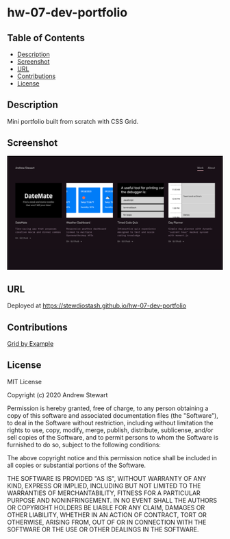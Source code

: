 # hw-07-dev-portfolio

## Table of Contents

* [Description](#description)
* [Screenshot](#screenshot)
* [URL](#url)
* [Contributions](#contributions)
* [License](#license)


## Description

Mini portfolio built from scratch with CSS Grid. 


## Screenshot

![Portfolio Home Page](images/portfolio-home.png)


## URL
Deployed at https://stewdiostash.github.io/hw-07-dev-portfolio


## Contributions

[Grid by Example](https://gridbyexample.com/)


## License

MIT License

Copyright (c) 2020 Andrew Stewart

Permission is hereby granted, free of charge, to any person obtaining a copy
of this software and associated documentation files (the "Software"), to deal
in the Software without restriction, including without limitation the rights
to use, copy, modify, merge, publish, distribute, sublicense, and/or sell
copies of the Software, and to permit persons to whom the Software is
furnished to do so, subject to the following conditions:

The above copyright notice and this permission notice shall be included in all
copies or substantial portions of the Software.

THE SOFTWARE IS PROVIDED "AS IS", WITHOUT WARRANTY OF ANY KIND, EXPRESS OR
IMPLIED, INCLUDING BUT NOT LIMITED TO THE WARRANTIES OF MERCHANTABILITY,
FITNESS FOR A PARTICULAR PURPOSE AND NONINFRINGEMENT. IN NO EVENT SHALL THE
AUTHORS OR COPYRIGHT HOLDERS BE LIABLE FOR ANY CLAIM, DAMAGES OR OTHER
LIABILITY, WHETHER IN AN ACTION OF CONTRACT, TORT OR OTHERWISE, ARISING FROM,
OUT OF OR IN CONNECTION WITH THE SOFTWARE OR THE USE OR OTHER DEALINGS IN THE
SOFTWARE.
